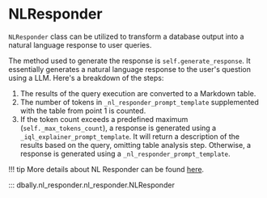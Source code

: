 # NLResponder

`NLResponder` class can be utilized to transform a database output into a natural language response to user queries.

The method used to generate the response is `self.generate_response`. It essentially generates a natural language response to the user's question using a LLM. Here's a breakdown of the steps:

1. The results of the query execution are converted to a Markdown table.
2. The number of tokens in `_nl_responder_prompt_template` supplemented with the table from point 1 is counted.
3. If the token count exceeds a predefined maximum (`self._max_tokens_count`), a response is generated using a `_iql_explainer_prompt_template`.
It will return a description of the results based on the query, omitting table analysis step.
Otherwise, a response is generated using a `_nl_responder_prompt_template`.

!!! tip
    More details about NL Responder can be found [here](../concepts/nl_responder.md).

::: dbally.nl_responder.nl_responder.NLResponder
